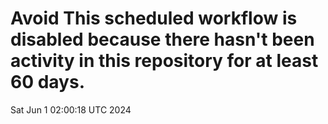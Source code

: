 # Avoid This scheduled workflow is disabled because there hasn't been activity in this repository for at least 60 days.
Sat Jun  1 02:00:18 UTC 2024
